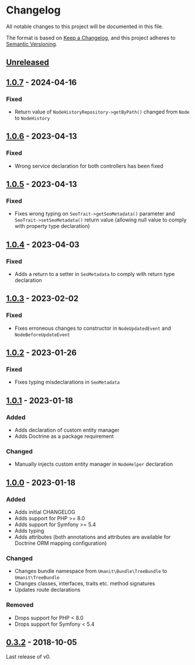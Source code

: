 # Changelog

All notable changes to this project will be documented in this file.

The format is based on [Keep a Changelog](https://keepachangelog.com/en/1.0.0/),
and this project adheres to [Semantic Versioning](https://semver.org/spec/v2.0.0.html).

## [Unreleased]

## [1.0.7] - 2024-04-16

### Fixed

- Return value of `NodeHistoryRepository->getByPath()` changed from `Node` to `NodeHistory`

## [1.0.6] - 2023-04-13

### Fixed

- Wrong service declaration for both controllers has been fixed

## [1.0.5] - 2023-04-13

### Fixed

- Fixes wrong typing on `SeoTrait->getSeoMetadata()` parameter and `SeoTrait->setSeoMetadata()` return value
  (allowing null value to comply with property type declaration)

## [1.0.4] - 2023-04-03

### Fixed

- Adds a return to a setter in `SeoMetadata` to comply with return type declaration

## [1.0.3] - 2023-02-02

### Fixed

- Fixes erroneous changes to constructor in `NodeUpdatedEvent` and `NodeBeforeUpdateEvent`

## [1.0.2] - 2023-01-26

### Fixed

- Fixes typing misdeclarations in `SeoMetadata`

## [1.0.1] - 2023-01-18

### Added

- Adds declaration of custom entity manager
- Adds Doctrine as a package requirement

### Changed

- Manually injects custom entity manager in `NodeHelper` declaration

## [1.0.0] - 2023-01-18

### Added

- Adds initial CHANGELOG
- Adds support for PHP >= 8.0
- Adds support for Symfony >= 5.4
- Adds typing
- Adds attributes (both annotations and attributes are available for Doctrine ORM mapping configuration)

### Changed

- Changes bundle namespace from `Umanit\Bundle\TreeBundle` to `Umanit\TreeBundle`
- Changes classes, interfaces, traits etc. method signatures
- Updates route declarations

### Removed

- Drops support for PHP < 8.0
- Drops support for Symfony < 5.4

## [0.3.2] - 2018-10-05

Last release of v0.

[Unreleased]: https://github.com/umanit/tree-bundle/compare/1.0.7...HEAD

[1.0.7]: https://github.com/umanit/tree-bundle/compare/1.0.6...1.0.7

[1.0.6]: https://github.com/umanit/tree-bundle/compare/1.0.5...1.0.6

[1.0.5]: https://github.com/umanit/tree-bundle/compare/1.0.4...1.0.5

[1.0.4]: https://github.com/umanit/tree-bundle/compare/1.0.3...1.0.4

[1.0.3]: https://github.com/umanit/tree-bundle/compare/1.0.2...1.0.3

[1.0.2]: https://github.com/umanit/tree-bundle/compare/1.0.1...1.0.2

[1.0.1]: https://github.com/umanit/tree-bundle/compare/1.0.0...1.0.1

[1.0.0]: https://github.com/umanit/tree-bundle/compare/0.3.2...1.0.0

[0.3.2]: https://github.com/umanit/tree-bundle/releases/tag/0.3.2
